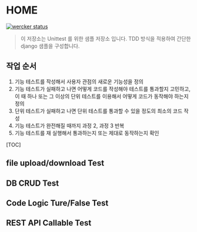 # HOME
[![wercker status](https://app.wercker.com/status/a29ff540525cb0668306340890dcd898/s/master "wercker status")](https://app.wercker.com/project/byKey/a29ff540525cb0668306340890dcd898)
> 이 저장소는 Unittest 를 위한 샘플 저장소 입니다. TDD 방식을 적용하여 간단한 django 샘플을 구성합니다.

## 작업 순서
1. 기능 테스트를 작성해서 사용자 관점의 새로운 기능성을 정의
2. 기능 테스트가 실패하고 나면 어떻게 코드를 작성해야 테스트를 통과할지 고민하고, 이 때 하나 또는 그 이상의 단위 테스트를 이용해서 어떻게 코드가 동작해야 하는지 정의
3. 단위 테스트가 실패하고 나면 단위 테스트를 통과할 수 있을 정도의 최소의 코드 작성
4. 기능 테스트가 완전해질 때까지 과정 2, 과정 3 반복
5. 기능 테스트를 재 실행해서 통과하는지 또는 제대로 동작하는지 확인

[TOC]

## file upload/download Test
## DB CRUD Test
## Code Logic Ture/False Test
## REST API Callable Test
